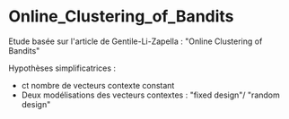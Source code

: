 # Online_Clustering_of_Bandits
Etude basée sur l'article de Gentile-Li-Zapella  : "Online Clustering of Bandits"

Hypothèses simplificatrices : 
- ct nombre de vecteurs contexte constant
- Deux modélisations des vecteurs contextes : "fixed design"/ "random design"
